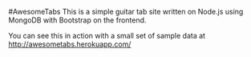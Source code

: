 #AwesomeTabs
This is a simple guitar tab site written on Node.js using MongoDB with Bootstrap on the frontend.

You can see this in action with a small set of sample data at <a href="http://awesometabs.herokuapp.com/" target="_blank">http://awesometabs.herokuapp.com/</a>